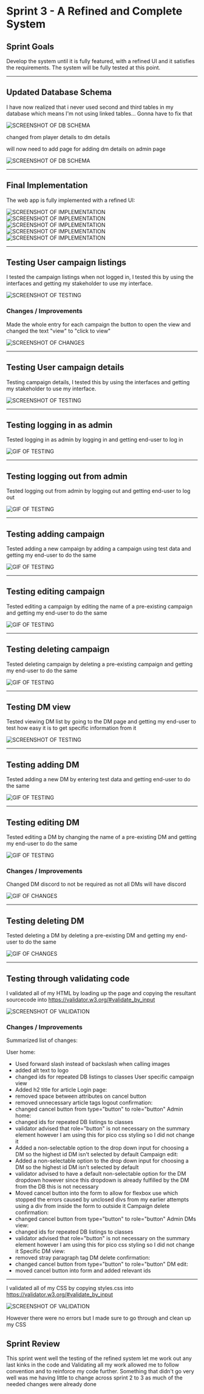 # Sprint 3 - A Refined and Complete System


## Sprint Goals

Develop the system until it is fully featured, with a refined UI and it satisfies the requirements. The system will be fully tested at this point.


---

## Updated Database Schema 

I have now realized that i never used second and third tables in my database which means I'm not using linked tables... Gonna have to fix that

![SCREENSHOT OF DB SCHEMA](screenshots/final_db.png)

changed from player details to dm details

will now need to add page for adding dm details on admin page

![SCREENSHOT OF DB SCHEMA](screenshots/final_final_schema.png)

---

## Final Implementation

The web app is fully implemented with a refined UI:

![SCREENSHOT OF IMPLEMENTATION](screenshots/final_implementation/1.png)
![SCREENSHOT OF IMPLEMENTATION](screenshots/final_implementation/2.gif)
![SCREENSHOT OF IMPLEMENTATION](screenshots/final_implementation/3.png)
![SCREENSHOT OF IMPLEMENTATION](screenshots/final_implementation/4.png)
![SCREENSHOT OF IMPLEMENTATION](screenshots/final_implementation/5.png)


---

## Testing User campaign listings

I tested the campaign listings when not logged in, I tested this by using the interfaces and getting my stakeholder to use my interface. 

![SCREENSHOT OF TESTING](screenshots/refined_user_campaign_test.png)

### Changes / Improvements

Made the whole entry for each campaign the button to open the view and changed the text "view" to "click to view"

![SCREENSHOT OF CHANGES](screenshots/refined_user_campaign_changes.png)


---

## Testing User campaign details

Testing campaign details, I tested this by using the interfaces and getting my stakeholder to use my interface. 

![SCREENSHOT OF TESTING](screenshots/refined_user_campaign_details_test.png)


---

## Testing logging in as admin

Tested logging in as admin by logging in and getting end-user to log in

![GIF OF TESTING](screenshots/refined_admin_login_test.gif)


---

## Testing logging out from admin

Tested logging out from admin by logging out and getting end-user to log out

![GIF OF TESTING](screenshots/refined_admin_logout_test.gif)


---

## Testing adding campaign

Tested adding a new campaign by adding a campaign using test data and getting my end-user to do the same

![GIF OF TESTING](screenshots/refined_add_campaign_test.gif)

---

## Testing editing campaign

Tested editing a campaign by editing the name of a pre-existing campaign and getting my end-user to do the same

![GIF OF TESTING](screenshots/refined_edit_campaign_test.gif)

---

## Testing deleting campaign

Tested deleting campaign by deleting a pre-existing campaign and getting my end-user to do the same

![GIF OF TESTING](screenshots/refined_delete_campaign_test.gif)

---

## Testing DM view

Tested viewing DM list by going to the DM page and getting my end-user to test how easy it is to get specific information from it

![SCREENSHOT OF TESTING](screenshots/refined_dm_view_test.png)

---

## Testing adding DM

Tested adding a new DM by entering test data and getting end-user to do the same

![GIF OF TESTING](screenshots/refined_add_dm_test.gif)

---

## Testing editing DM

Tested editing a DM by changing the name of a pre-existing DM and getting my end-user to do the same

![GIF OF TESTING](screenshots/refined_edit_dm_test.gif)

### Changes / Improvements

Changed DM discord to not be required as not all DMs will have discord 

![GIF OF CHANGES](screenshots/refined_edit_dm_change.gif)


---

## Testing deleting DM

Tested deleting a DM by deleting a pre-existing DM and getting my end-user to do the same

![GIF OF CHANGES](screenshots/refined_delete_dm_test.gif)


---


## Testing through validating code

I validated all of my HTML by loading up the page and copying the resultant sourcecode into https://validator.w3.org/#validate_by_input

![SCREENSHOT OF VALIDATION](screenshots/validation_1.png)

### Changes / Improvements

Summarized list of changes:

User home:
- Used forward slash instead of backslash when calling images
- added alt text to logo 
- changed ids for repeated DB listings to classes 
User specific campaign view
- Added h2 title for article
Login page:
- removed space between attributes on cancel button
- removed unnecessary article tags
logout confirmation:
- changed cancel button from type="button" to role="button"
Admin home:
- changed ids for repeated DB listings to classes 
- validator advised that role="button" is not necessary on the summary element however I am using this for pico css styling so I did not change it
- Added a non-selectable option to the drop down input for choosing a DM so the highest id DM isn't selected by default
Campaign edit:
- Added a non-selectable option to the drop down input for choosing a DM so the highest id DM isn't selected by default
- validator advised to have a default non-selectable option for the DM dropdown however since this dropdown is already fulfilled by the DM from the DB this is not necessary
- Moved cancel button into the form to allow for flexbox use which stopped the errors caused by unclosed divs from my earlier attempts using a div from inside the form to outside it
Campaign delete confirmation:
- changed cancel button from type="button" to role="button"
Admin DMs view:
- changed ids for repeated DB listings to classes 
- validator advised that role="button" is not necessary on the summary element however I am using this for pico css styling so I did not change it
Specific DM view:
- removed stray paragraph tag
DM delete confirmation:
- changed cancel button from type="button" to role="button"
DM edit:
- moved cancel button into form and added relevant ids


---

I validated all of my CSS by copying styles.css into https://validator.w3.org/#validate_by_input

![SCREENSHOT OF VALIDATION](screenshots/validation_2.png)

However there were no errors but I made sure to go through and clean up my CSS

## Sprint Review


This sprint went well the testing of the refined system let me work out any last kinks in the code and Validating all my work allowed me to follow convention and to reinforce my code further. Something that didn't go very well was me having little to change across sprint 2 to 3 as much of the needed changes were already done 
